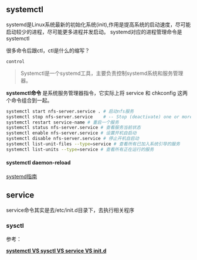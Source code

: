 ## systemctl

systemd是Linux系统最新的初始化系统(init),作用是提高系统的启动速度，尽可能启动较少的进程，尽可能更多进程并发启动。
systemd对应的进程管理命令是systemctl

很多命令后跟ctl，ctl是什么的缩写？

`control`

> Systemctl是一个systemd工具，主要负责控制systemd系统和服务管理器。

**systemctl命令** 是系统服务管理器指令，它实际上将 service 和 chkconfig 这两个命令组合到一起。

```sh
systemctl start nfs-server.service . # 启动nfs服务
systemctl stop nfs-server.service    # -- Stop (deactivate) one or more units
systemctl restart service-name # 重启一个服务
systemctl status nfs-server.service # 查看服务当前状态
systemctl enable nfs-server.service # 设置开机自启动
systemctl disable nfs-server.service # 停止开机自启动
systemctl list-unit-files --type=service # 查看所有已加入系统引导的服务
systemctl list-units --type=service # 查看所有正在运行的服务
```

#### systemctl daemon-reload



[systemd指南](https://linux.cn/article-5926-1.html)





## service

service命令其实是去/etc/init.d目录下，去执行相关程序



### sysctl





参考：

[**systemctl VS sysctl VS service VS init.d**](http://kaige.org/2019/07/24/systemctl-VS-sysctl-VS-service-VS-init-d/)

